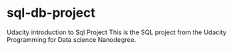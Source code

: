 # sql-db-project
Udacity introduction to Sql Project
This is the SQL project from the Udacity Programming for Data science Nanodegree. 
